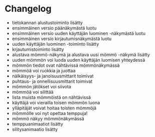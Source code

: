 # Changelog

- tietokannan alustustoiminto lisätty
- ensimmäinen versio päänäkymästä luotu
- ensimmäinen versio uuden käyttäjän luominen -näkymästä luotu
- ensimmäinen versio kirjautumisnäkymästä luotu
- uuden käyttäjän luominen -toiminto lisätty
- krjautumistoiminto lisätty
- alustava mömmö-näkymä ja alustava uusi mömmö -näkymä lisätty
- uuden mömmön voi luoda uuden käyttäjän luomisen yhteydessä
- mömmön tiedot ovat nähtävissä mömmönäkymässä
- mömmöä voi ruokkia ja juottaa
- nälkäisyys- ja janoisuusmittarit toimivat
- puhtaus- ja onnellisuusmittarit toimivat
- mömmön jätökset voi siivota
- mömmöä voi silittää
- lista muista mömmöistä on nähtävissä
- käyttäjä voi vierailla toisen mömmön luona
- ylläpitäjät voivat hoitaa toisten mömmöjä
- mömmölle voi nyt opettaa temppuja!
- mömmö näkyy mömmönäkymässä
- temppuanimaatiot lisätty
- silitysanimaatio lisätty
